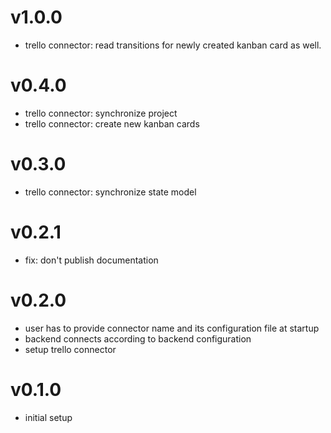 # v1.0.0
- trello connector: read transitions for newly created kanban card as well.

# v0.4.0
- trello connector: synchronize project
- trello connector: create new kanban cards

# v0.3.0
- trello connector: synchronize state model

# v0.2.1
- fix: don't publish documentation

# v0.2.0
- user has to provide connector name and its configuration file at startup
- backend connects according to backend configuration
- setup trello connector

# v0.1.0
- initial setup
